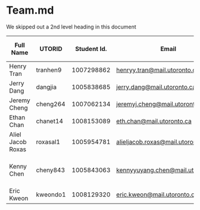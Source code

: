 # Team.md

We skipped out a 2nd level heading in this document

| Full Name         | UTORID   | Student Id. | Email                               | Best way to Connect | Slack User Name      |
| ----------------- | -------- | ----------- | ----------------------------------- | ------------------- | -------------------- |
| Henry Tran        | tranhen9 | 1007298862  | <henryy.tran@mail.utoronto.ca>      | Discord             | Henry Tran           |
| Jerry Dang        | dangjia  | 1005838685  | <jerry.dang@mail.utoronto.ca>       | Discord/Email       | Jerry Dang           |
| Jeremy Cheng      | cheng264 | 1007062134  | <jeremyj.cheng@mail.utoronto.ca>    | Discord             | Jeremy Cheng         |
| Ethan Chan        | chanet14 | 1008153089  | <eth.chan@mail.utoronto.ca>         | Discord/Text        | Ethan Chan           |
| Aliel Jacob Roxas | roxasal1 | 1005954781  | <alieljacob.roxas@mail.utoronto.ca> | Discord/Email       | Aliel Jacob Roxas    |
| Kenny Chen        | cheny843 | 1005843063  | <kennyyuyang.chen@mail.utoronto.ca> | Discord/Email       | Kenny (Yu Yang) Chen |
| Eric Kweon        | kweondo1 | 1008129320  | <eric.kweon@mail.utoronto.ca>       | Discord/Email       | Eric Kweon           |

